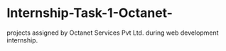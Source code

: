 # Internship-Task-1-Octanet-
projects assigned by Octanet Services Pvt Ltd. during web development internship.
